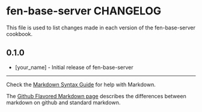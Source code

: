 fen-base-server CHANGELOG
=========================

This file is used to list changes made in each version of the fen-base-server cookbook.

0.1.0
-----
- [your_name] - Initial release of fen-base-server

- - -
Check the [Markdown Syntax Guide](http://daringfireball.net/projects/markdown/syntax) for help with Markdown.

The [Github Flavored Markdown page](http://github.github.com/github-flavored-markdown/) describes the differences between markdown on github and standard markdown.
